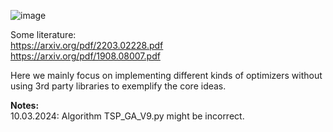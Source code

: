 ![image](https://github.com/Freya-Ebba-Christ/TSP_Algorithms/assets/57752514/c91f68cc-884d-4102-85a8-67851ff5dbee)


Some literature:
<br>
https://arxiv.org/pdf/2203.02228.pdf
<br>
https://arxiv.org/pdf/1908.08007.pdf

Here we mainly focus on implementing different kinds of optimizers without using 3rd party libraries to exemplify the core ideas.

<b>Notes:</b>
<br>
10.03.2024: Algorithm TSP_GA_V9.py might be incorrect. 
